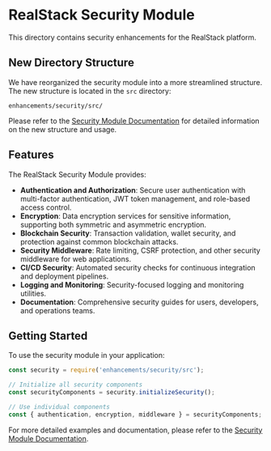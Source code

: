 # RealStack Security Module

This directory contains security enhancements for the RealStack platform.

## New Directory Structure

We have reorganized the security module into a more streamlined structure. The new structure is located in the `src` directory:

```
enhancements/security/src/
```

Please refer to the [Security Module Documentation](./src/README.md) for detailed information on the new structure and usage.

## Features

The RealStack Security Module provides:

- **Authentication and Authorization**: Secure user authentication with multi-factor authentication, JWT token management, and role-based access control.
- **Encryption**: Data encryption services for sensitive information, supporting both symmetric and asymmetric encryption.
- **Blockchain Security**: Transaction validation, wallet security, and protection against common blockchain attacks.
- **Security Middleware**: Rate limiting, CSRF protection, and other security middleware for web applications.
- **CI/CD Security**: Automated security checks for continuous integration and deployment pipelines.
- **Logging and Monitoring**: Security-focused logging and monitoring utilities.
- **Documentation**: Comprehensive security guides for users, developers, and operations teams.

## Getting Started

To use the security module in your application:

```javascript
const security = require('enhancements/security/src');

// Initialize all security components
const securityComponents = security.initializeSecurity();

// Use individual components
const { authentication, encryption, middleware } = securityComponents;
```

For more detailed examples and documentation, please refer to the [Security Module Documentation](./src/README.md). 